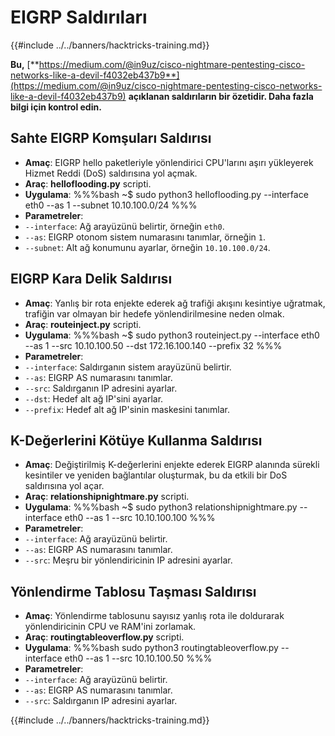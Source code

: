 # EIGRP Saldırıları

{{#include ../../banners/hacktricks-training.md}}

**Bu,** [**https://medium.com/@in9uz/cisco-nightmare-pentesting-cisco-networks-like-a-devil-f4032eb437b9**](https://medium.com/@in9uz/cisco-nightmare-pentesting-cisco-networks-like-a-devil-f4032eb437b9) **açıklanan saldırıların bir özetidir. Daha fazla bilgi için kontrol edin.**

## **Sahte EIGRP Komşuları Saldırısı**

- **Amaç**: EIGRP hello paketleriyle yönlendirici CPU'larını aşırı yükleyerek Hizmet Reddi (DoS) saldırısına yol açmak.
- **Araç**: **helloflooding.py** scripti.
- **Uygulama**:
%%%bash
~$ sudo python3 helloflooding.py --interface eth0 --as 1 --subnet 10.10.100.0/24
%%%
- **Parametreler**:
- `--interface`: Ağ arayüzünü belirtir, örneğin `eth0`.
- `--as`: EIGRP otonom sistem numarasını tanımlar, örneğin `1`.
- `--subnet`: Alt ağ konumunu ayarlar, örneğin `10.10.100.0/24`.

## **EIGRP Kara Delik Saldırısı**

- **Amaç**: Yanlış bir rota enjekte ederek ağ trafiği akışını kesintiye uğratmak, trafiğin var olmayan bir hedefe yönlendirilmesine neden olmak.
- **Araç**: **routeinject.py** scripti.
- **Uygulama**:
%%%bash
~$ sudo python3 routeinject.py --interface eth0 --as 1 --src 10.10.100.50 --dst 172.16.100.140 --prefix 32
%%%
- **Parametreler**:
- `--interface`: Saldırganın sistem arayüzünü belirtir.
- `--as`: EIGRP AS numarasını tanımlar.
- `--src`: Saldırganın IP adresini ayarlar.
- `--dst`: Hedef alt ağ IP'sini ayarlar.
- `--prefix`: Hedef alt ağ IP'sinin maskesini tanımlar.

## **K-Değerlerini Kötüye Kullanma Saldırısı**

- **Amaç**: Değiştirilmiş K-değerlerini enjekte ederek EIGRP alanında sürekli kesintiler ve yeniden bağlantılar oluşturmak, bu da etkili bir DoS saldırısına yol açar.
- **Araç**: **relationshipnightmare.py** scripti.
- **Uygulama**:
%%%bash
~$ sudo python3 relationshipnightmare.py --interface eth0 --as 1 --src 10.10.100.100
%%%
- **Parametreler**:
- `--interface`: Ağ arayüzünü belirtir.
- `--as`: EIGRP AS numarasını tanımlar.
- `--src`: Meşru bir yönlendiricinin IP adresini ayarlar.

## **Yönlendirme Tablosu Taşması Saldırısı**

- **Amaç**: Yönlendirme tablosunu sayısız yanlış rota ile doldurarak yönlendiricinin CPU ve RAM'ini zorlamak.
- **Araç**: **routingtableoverflow.py** scripti.
- **Uygulama**:
%%%bash
sudo python3 routingtableoverflow.py --interface eth0 --as 1 --src 10.10.100.50
%%%
- **Parametreler**:
- `--interface`: Ağ arayüzünü belirtir.
- `--as`: EIGRP AS numarasını tanımlar.
- `--src`: Saldırganın IP adresini ayarlar.

{{#include ../../banners/hacktricks-training.md}}
